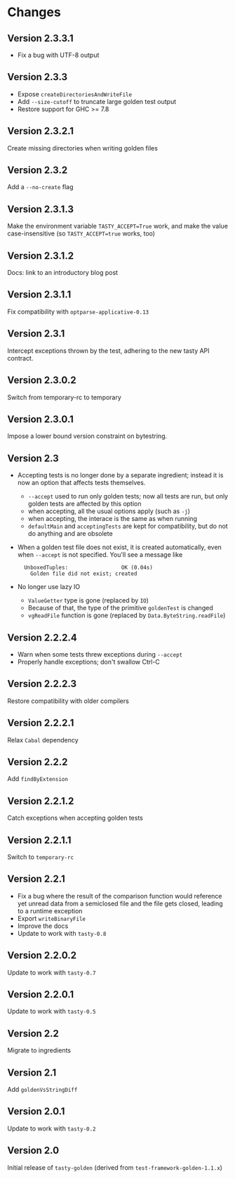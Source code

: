 Changes
=======

Version 2.3.3.1
---------------

* Fix a bug with UTF-8 output

Version 2.3.3
-------------

* Expose `createDirectoriesAndWriteFile`
* Add `--size-cutoff` to truncate large golden test output
* Restore support for GHC >= 7.8

Version 2.3.2.1
---------------

Create missing directories when writing golden files

Version 2.3.2
-------------

Add a `--no-create` flag

Version 2.3.1.3
---------------

Make the environment variable `TASTY_ACCEPT=True` work, and make the value
    case-insensitive (so `TASTY_ACCEPT=true` works, too)

Version 2.3.1.2
---------------

Docs: link to an introductory blog post

Version 2.3.1.1
---------------

Fix compatibility with `optparse-applicative-0.13`

Version 2.3.1
-------------

Intercept exceptions thrown by the test, adhering to the new tasty API
contract.

Version 2.3.0.2
---------------

Switch from temporary-rc to temporary

Version 2.3.0.1
---------------

Impose a lower bound version constraint on bytestring.

Version 2.3
-----------

* Accepting tests is no longer done by a separate ingredient; instead it is now
  an option that affects tests themselves.
    * `--accept` used to run only golden tests; now all tests are run, but only
      golden tests are affected by this option
    * when accepting, all the usual options apply (such as `-j`)
    * when accepting, the interace is the same as when running
    * `defaultMain` and `acceptingTests` are kept for compatibility, but do not
      do anything and are obsolete
* When a golden test file does not exist, it is created automatically, even when
  `--accept` is not specified. You'll see a message like

        UnboxedTuples:                 OK (0.04s)
          Golden file did not exist; created

* No longer use lazy IO
    * `ValueGetter` type is gone (replaced by `IO`)
    * Because of that, the type of the primitive `goldenTest` is changed
    * `vgReadFile` function is gone (replaced by `Data.ByteString.readFile`)

Version 2.2.2.4
---------------

* Warn when some tests threw exceptions during `--accept`
* Properly handle exceptions; don't swallow Ctrl-C

Version 2.2.2.3
---------------

Restore compatibility with older compilers

Version 2.2.2.1
---------------

Relax `Cabal` dependency

Version 2.2.2
-------------

Add `findByExtension`

Version 2.2.1.2
---------------

Catch exceptions when accepting golden tests

Version 2.2.1.1
---------------

Switch to `temporary-rc`

Version 2.2.1
-------------

* Fix a bug where the result of the comparison function would reference yet
  unread data from a semiclosed file and the file gets closed, leading to a
  runtime exception
* Export `writeBinaryFile`
* Improve the docs
* Update to work with `tasty-0.8`

Version 2.2.0.2
---------------

Update to work with `tasty-0.7`

Version 2.2.0.1
---------------

Update to work with `tasty-0.5`

Version 2.2
-----------

Migrate to ingredients

Version 2.1
-----------

Add `goldenVsStringDiff`

Version 2.0.1
-------------

Update to work with `tasty-0.2`

Version 2.0
-----------

Initial release of `tasty-golden` (derived from `test-framework-golden-1.1.x`)
